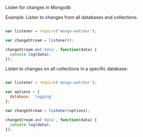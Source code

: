 Listen for changes in Mongodb

Example: Listen to changes from all databases and collections.

```javascript

var listener = require('mongo-watcher');

var changeStream = listener();

changeStream.on('data', function(data) {
  console.log(data);
});

```


Listen to changes on all collections in a specific database:

```javascript

var listener = require('mongo-watcher');

var options = {
  database: 'logging'
};

var changeStream = listener(options);

changeStream.on('data', function(data) {
  console.log(data);
});


```
